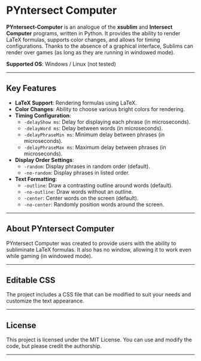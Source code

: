 # PYntersect Computer

**PYntersect-Computer** is an analogue of the **xsublim** and **Intersect Computer** programs, written in Python. It provides the ability to render LaTeX formulas, supports color changes, and allows for timing configurations. Thanks to the absence of a graphical interface, Sublims can render over games (as long as they are running in windowed mode).

**Supported OS**: Windows / Linux (not tested)

---

## Key Features

- **LaTeX Support**: Rendering formulas using LaTeX.
- **Color Changes**: Ability to choose various bright colors for rendering.
- **Timing Configuration**:
  - `-delayShow ms`: Delay for displaying each phrase (in microseconds).
  - `-delayWord ms`: Delay between words (in microseconds).
  - `-delayPhraseMin ms`: Minimum delay between phrases (in microseconds).
  - `-delayPhraseMax ms`: Maximum delay between phrases (in microseconds).
- **Display Order Settings**:
  - `-random`: Display phrases in random order (default).
  - `-no-random`: Display phrases in listed order.
- **Text Formatting**:
  - `-outline`: Draw a contrasting outline around words (default).
  - `-no-outline`: Draw words without an outline.
  - `-center`: Center words on the screen (default).
  - `-no-center`: Randomly position words around the screen.

---

## About PYntersect Computer
PYntersect Computer was created to provide users with the ability to subliminate LaTeX formulas. It also has no window, allowing it to work even while gaming (in windowed mode).

---

## Editable CSS
The project includes a CSS file that can be modified to suit your needs and customize the text appearance.

---

## License
This project is licensed under the MIT License. You can use and modify the code, but please credit the authorship.

---


